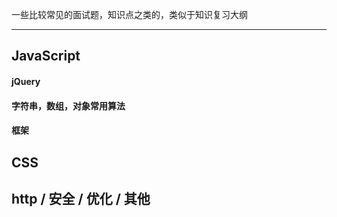 一些比较常见的面试题，知识点之类的，类似于知识复习大纲

----


## JavaScript


#### jQuery



#### 字符串，数组，对象常用算法


#### 框架






## CSS




## http / 安全 / 优化 / 其他




